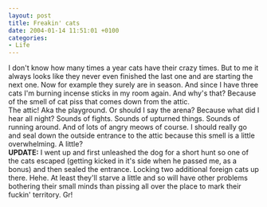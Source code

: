 ```yaml
---
layout: post
title: Freakin' cats
date: 2004-01-14 11:51:01 +0100
categories:
- Life
---
```

<p>I don't know how many times a year cats have their crazy times. But to me it always looks like they never even finished the last one and are starting the next one. Now for example they surely are in season. And since I have three cats I'm burning incense sticks in my room again. And why's that? Because of the smell of cat piss that comes down from the attic.<br />
The attic! Aka the playground. Or should I say the arena? Because what did I hear all night? Sounds of fights. Sounds of upturned things. Sounds of running around. And of lots of angry meows of course. I should really go and seal down the outside entrance to the attic because this smell is a little overwhelming. A little?<br />
<b>UPDATE:</b> I went up and first unleashed the dog for a short hunt so one of the cats escaped (getting kicked in it's side when he passed me, as a bonus) and then sealed the entrance. Locking two additional foreign cats up there. Hehe. At least they'll starve a little and so will have other problems bothering their small minds than pissing all over the place to mark their fuckin' territory. Gr!</p>

